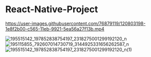 # React-Native-Project

https://user-images.githubusercontent.com/76879119/120803198-1e8f2b00-c565-11eb-9921-5ea56a27f13b.mp4

![195515142_197852838754197_2318275001299192120_n](https://user-images.githubusercontent.com/76879119/120803307-3b2b6300-c565-11eb-9b07-6e399dcda2d5.jpg)
![195115855_792607014730719_3144925331656262587_n](https://user-images.githubusercontent.com/76879119/120803313-3c5c9000-c565-11eb-9326-641b1cbeeb26.jpg)
![195515142_197852838754197_2318275001299192120_n(1)](https://user-images.githubusercontent.com/76879119/120803315-3cf52680-c565-11eb-8e2f-95d528018007.jpg)


